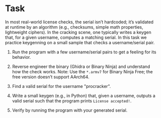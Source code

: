 # Task 

In most real-world license checks, the serial isn’t hardcoded; it’s validated at runtime by an algorithm (e.g., checksums, simple math properties, lightweight ciphers). In the cracking scene, one typically writes a keygen that, for a given username, computes a matching serial. 
In this task we practice keygenning on a small sample that checks a username/serial pair.

1. Run the program with a few username/serial pairs to get a feeling for its behavior.

2. Reverse engineer the binary (Ghidra or Binary Ninja) and understand how the check works. Note: Use the `*.armv7` for Binary Ninja Free; the free version doesn’t support AArch64.

3. Find a valid serial for the username "procracker".

4. Write a small keygen (e.g., in Python) that, given a username, outputs a valid serial such that the program prints `License accepted!`.

5. Verify by running the program with your generated serial.